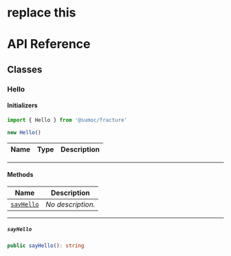 # replace this
# API Reference <a name="API Reference" id="api-reference"></a>



## Classes <a name="Classes" id="Classes"></a>

### Hello <a name="Hello" id="@sumoc/fracture.Hello"></a>

#### Initializers <a name="Initializers" id="@sumoc/fracture.Hello.Initializer"></a>

```typescript
import { Hello } from '@sumoc/fracture'

new Hello()
```

| **Name** | **Type** | **Description** |
| --- | --- | --- |

---

#### Methods <a name="Methods" id="Methods"></a>

| **Name** | **Description** |
| --- | --- |
| <code><a href="#@sumoc/fracture.Hello.sayHello">sayHello</a></code> | *No description.* |

---

##### `sayHello` <a name="sayHello" id="@sumoc/fracture.Hello.sayHello"></a>

```typescript
public sayHello(): string
```





